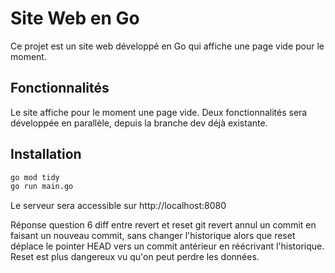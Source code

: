 # Site Web en Go

Ce projet est un site web développé en Go qui affiche une page vide pour le moment. 

## Fonctionnalités

Le site affiche pour le moment une page vide. Deux fonctionnalités sera développée en parallèle, depuis la branche dev déjà existante.

## Installation

```bash
go mod tidy
go run main.go
```

Le serveur sera accessible sur http://localhost:8080


Réponse question 6
diff entre revert et reset 
git revert annul un commit en faisant un nouveau commit, sans changer l'historique alors que reset déplace le pointer HEAD vers un commit antérieur en réécrivant l'historique. Reset est plus dangereux vu qu'on peut perdre les données.